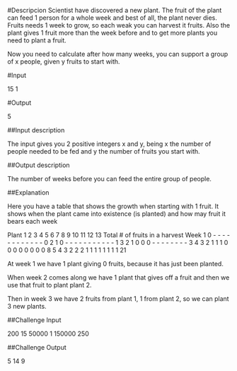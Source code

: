 #Descripcion
Scientist have discovered a new plant. The fruit of the plant can feed 1 person for a whole week and best of all, the plant never dies. Fruits needs 1 week to grow, so each weak you can harvest it fruits. Also the plant gives 1 fruit more than the week before and to get more plants you need to plant a fruit.

Now you need to calculate after how many weeks, you can support a group of x people, given y fruits to start with.

#Input

15 1

#Output

5

##Input description

The input gives you 2 positive integers x and y, being x the number of people needed to be fed and y the number of fruits you start with.

##Output description

The number of weeks before you can feed the entire group of people.

##Explanation

Here you have a table that shows the growth when starting with 1 fruit. It shows when the plant came into existence (is planted) and how may fruit it bears each week

  Plant 1  2  3  4  5  6  7  8  9 10 11 12 13    Total # of fruits in a harvest
Week
1       0  -  -  -  -  -  -  -  -  -  -  -  -     0
2       1  0  -  -  -  -  -  -  -  -  -  -  -     1
3       2  1  0  0  0  -  -  -  -  -  -  -  -     3
4       3  2  1  1  1  0  0  0  0  0  0  0  0     8
5       4  3  2  2  2  1  1  1  1  1  1  1  1    21  

At week 1 we have 1 plant giving 0 fruits, because it has just been planted.

When week 2 comes along we have 1 plant that gives off a fruit and then we use that fruit to plant plant 2.

Then in week 3 we have 2 fruits from plant 1, 1 from plant 2, so we can plant 3 new plants.

##Challenge Input

200 15
50000 1
150000 250

##Challenge Output

5
14
9 

